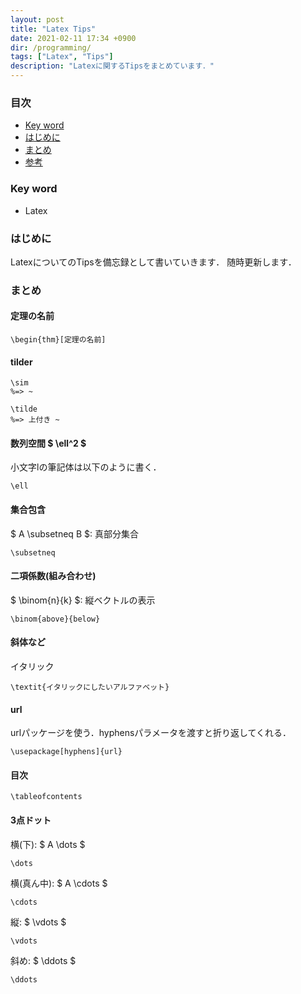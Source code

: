 ```yaml
---
layout: post
title: "Latex Tips"
date: 2021-02-11 17:34 +0900
dir: /programming/
tags: ["Latex", "Tips"]
description: "Latexに関するTipsをまとめています．"
---
```


### 目次
- [Key word](#key-word)
- [はじめに](#はじめに)
- [まとめ](#まとめ)
- [参考](#参考)

### Key word
- Latex

### はじめに
LatexについてのTipsを備忘録として書いていきます．
随時更新します．

### まとめ
#### 定理の名前
```
\begin{thm}[定理の名前]
```

#### tilder
```
\sim
%=> ~

\tilde
%=> 上付き ~
```

#### 数列空間 $ \ell^2 $
小文字lの筆記体は以下のように書く．
```
\ell
```

#### 集合包含
$ A \subsetneq B $: 真部分集合
```
\subsetneq
```

#### 二項係数(組み合わせ)
$ \binom{n}{k} $: 縦ベクトルの表示
```
\binom{above}{below}
```

#### 斜体など
イタリック
```
\textit{イタリックにしたいアルファベット}
```

#### url
urlパッケージを使う．hyphensパラメータを渡すと折り返してくれる．
```
\usepackage[hyphens]{url}
```

#### 目次
```
\tableofcontents
```

#### 3点ドット
横(下): $ A \dots $
```
\dots
```

横(真ん中): $ A \cdots $
```
\cdots
```

縦: $ \vdots $
```
\vdots
```

斜め: $ \ddots $
```
\ddots
```

<!-- ### 参考
### 注意 -->
